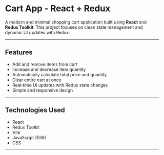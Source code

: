# Cart App - React + Redux

A modern and minimal shopping cart application built using **React** and **Redux Toolkit**. This project focuses on clean state management and dynamic UI updates with Redux.

---

## Features

- Add and remove items from cart
- Increase and decrease item quantity
- Automatically calculate total price and quantity
- Clear entire cart at once
- Real-time UI updates with Redux state changes
- Simple and responsive design

---

## Technologies Used

- React
- Redux Toolkit
- Vite
- JavaScript (ES6)
- CSS

---



